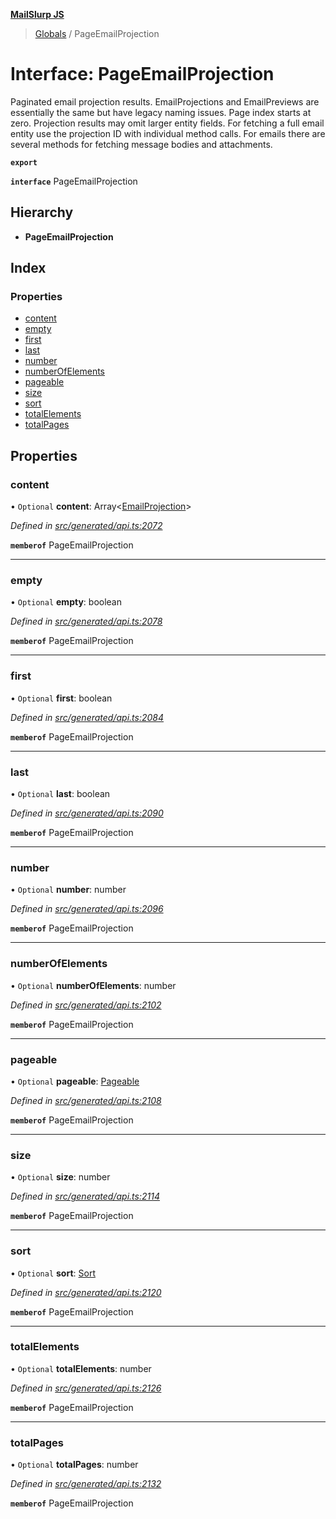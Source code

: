 **[MailSlurp JS](../README.md)**

> [Globals](../README.md) / PageEmailProjection

# Interface: PageEmailProjection

Paginated email projection results. EmailProjections and EmailPreviews are essentially the same but have legacy naming issues. Page index starts at zero. Projection results may omit larger entity fields. For fetching a full email entity use the projection ID with individual method calls. For emails there are several methods for fetching message bodies and attachments.

**`export`** 

**`interface`** PageEmailProjection

## Hierarchy

* **PageEmailProjection**

## Index

### Properties

* [content](pageemailprojection.md#content)
* [empty](pageemailprojection.md#empty)
* [first](pageemailprojection.md#first)
* [last](pageemailprojection.md#last)
* [number](pageemailprojection.md#number)
* [numberOfElements](pageemailprojection.md#numberofelements)
* [pageable](pageemailprojection.md#pageable)
* [size](pageemailprojection.md#size)
* [sort](pageemailprojection.md#sort)
* [totalElements](pageemailprojection.md#totalelements)
* [totalPages](pageemailprojection.md#totalpages)

## Properties

### content

• `Optional` **content**: Array\<[EmailProjection](emailprojection.md)>

*Defined in [src/generated/api.ts:2072](https://github.com/mailslurp/mailslurp-client/blob/cdc62f8/src/generated/api.ts#L2072)*

**`memberof`** PageEmailProjection

___

### empty

• `Optional` **empty**: boolean

*Defined in [src/generated/api.ts:2078](https://github.com/mailslurp/mailslurp-client/blob/cdc62f8/src/generated/api.ts#L2078)*

**`memberof`** PageEmailProjection

___

### first

• `Optional` **first**: boolean

*Defined in [src/generated/api.ts:2084](https://github.com/mailslurp/mailslurp-client/blob/cdc62f8/src/generated/api.ts#L2084)*

**`memberof`** PageEmailProjection

___

### last

• `Optional` **last**: boolean

*Defined in [src/generated/api.ts:2090](https://github.com/mailslurp/mailslurp-client/blob/cdc62f8/src/generated/api.ts#L2090)*

**`memberof`** PageEmailProjection

___

### number

• `Optional` **number**: number

*Defined in [src/generated/api.ts:2096](https://github.com/mailslurp/mailslurp-client/blob/cdc62f8/src/generated/api.ts#L2096)*

**`memberof`** PageEmailProjection

___

### numberOfElements

• `Optional` **numberOfElements**: number

*Defined in [src/generated/api.ts:2102](https://github.com/mailslurp/mailslurp-client/blob/cdc62f8/src/generated/api.ts#L2102)*

**`memberof`** PageEmailProjection

___

### pageable

• `Optional` **pageable**: [Pageable](pageable.md)

*Defined in [src/generated/api.ts:2108](https://github.com/mailslurp/mailslurp-client/blob/cdc62f8/src/generated/api.ts#L2108)*

**`memberof`** PageEmailProjection

___

### size

• `Optional` **size**: number

*Defined in [src/generated/api.ts:2114](https://github.com/mailslurp/mailslurp-client/blob/cdc62f8/src/generated/api.ts#L2114)*

**`memberof`** PageEmailProjection

___

### sort

• `Optional` **sort**: [Sort](sort.md)

*Defined in [src/generated/api.ts:2120](https://github.com/mailslurp/mailslurp-client/blob/cdc62f8/src/generated/api.ts#L2120)*

**`memberof`** PageEmailProjection

___

### totalElements

• `Optional` **totalElements**: number

*Defined in [src/generated/api.ts:2126](https://github.com/mailslurp/mailslurp-client/blob/cdc62f8/src/generated/api.ts#L2126)*

**`memberof`** PageEmailProjection

___

### totalPages

• `Optional` **totalPages**: number

*Defined in [src/generated/api.ts:2132](https://github.com/mailslurp/mailslurp-client/blob/cdc62f8/src/generated/api.ts#L2132)*

**`memberof`** PageEmailProjection
